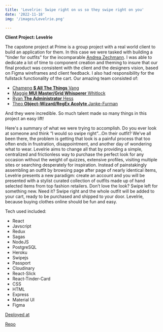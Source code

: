 ```yaml
---
title: 'Levelrie: Swipe right on us so they swipe right on you'
date: '2022-11-18'
img: '/images/Levelrie.png'

---
```


**Client Project: Levelrie**

The capstone project at Prime is a group project with a real world client to build an application for them. In this case we were tasked with building a "tinder for outfits" for the incomparable [Andrea Zechmann](https://www.linkedin.com/in/andrea-zechmann/). I was able to dedicate a lot of time to component creation and theming to insure that our final product was consistent with the client and the designers vision, based on Figma wireframes and client feedback. I also had responsibility for the fullstack functionality of the cart. Our amazing team consisted of:

-  [Chameng **$ All The Things** Vang](https://www.linkedin.com/in/chamengvang/)
-  [Maggie **MUI Master/Grid Whisperer** Whitlock](https://www.linkedin.com/in/maggieawhitlock/)
-  [Ryan **The Administrator** Hess](https://www.linkedin.com/in/ryanmhess80/)
-  [Theo **Object-Wizard/RegEx Acolyte** Janke-Furman](https://www.linkedin.com/in/theo-jf/)

And they were incredible. So much talent made so many things in this project an easy lift!

Here's a summary of what we were trying to accomplish. Do you ever look at someone and think “I would so swipe right”…On their outfit? We’ve all been there, the problem is getting that look is a painful process that too often ends in frustration, disappointment, and another day of wondering what to wear. Levelrie aims to change all that by providing a simple, centralized and frictionless way to purchase the perfect look for any occasion without the weight of quizzes, extensive profiles, visiting multiple sites or searching desperately for inspiration. Instead of painstakingly assembling an outfit by browsing page after page of nearly identical items, Levelrie presents a new paradigm: create an account and you will be presented with a stylist curated collection of outfits made up of hand selected items from top fashion retailers. Don’t love the look? Swipe left for something new. Need it? Swipe right and the whole outfit will be added to your cart, ready to be purchased and shipped to your door. Levelrie, because buying clothes online should be fun and easy.


Tech used included:
- React
- Javscript
- Redux
- Sagas
- NodeJS
- PostgreSQL
- Heroku
- Swipejs
- Passport
- Cloudinary
- React-Slick
- React-Tinder-Card
- CSS
- HTML
- Express
- Material UI
- Figma


[Deployed at](https://levelrie.herokuapp.com/#/home)

[Repo](https://github.com/kjensen19/Levelrie)